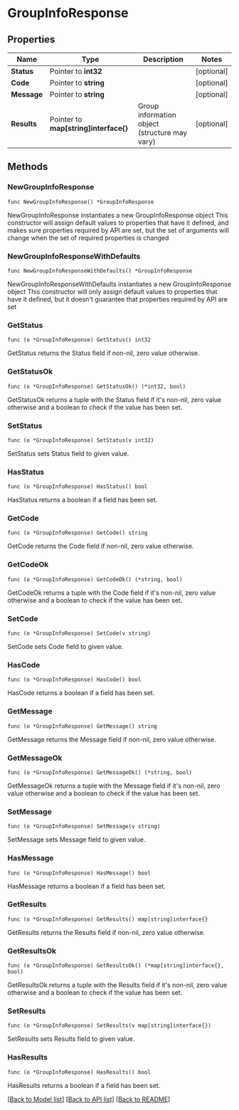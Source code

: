 # GroupInfoResponse

## Properties

Name | Type | Description | Notes
------------ | ------------- | ------------- | -------------
**Status** | Pointer to **int32** |  | [optional] 
**Code** | Pointer to **string** |  | [optional] 
**Message** | Pointer to **string** |  | [optional] 
**Results** | Pointer to **map[string]interface{}** | Group information object (structure may vary) | [optional] 

## Methods

### NewGroupInfoResponse

`func NewGroupInfoResponse() *GroupInfoResponse`

NewGroupInfoResponse instantiates a new GroupInfoResponse object
This constructor will assign default values to properties that have it defined,
and makes sure properties required by API are set, but the set of arguments
will change when the set of required properties is changed

### NewGroupInfoResponseWithDefaults

`func NewGroupInfoResponseWithDefaults() *GroupInfoResponse`

NewGroupInfoResponseWithDefaults instantiates a new GroupInfoResponse object
This constructor will only assign default values to properties that have it defined,
but it doesn't guarantee that properties required by API are set

### GetStatus

`func (o *GroupInfoResponse) GetStatus() int32`

GetStatus returns the Status field if non-nil, zero value otherwise.

### GetStatusOk

`func (o *GroupInfoResponse) GetStatusOk() (*int32, bool)`

GetStatusOk returns a tuple with the Status field if it's non-nil, zero value otherwise
and a boolean to check if the value has been set.

### SetStatus

`func (o *GroupInfoResponse) SetStatus(v int32)`

SetStatus sets Status field to given value.

### HasStatus

`func (o *GroupInfoResponse) HasStatus() bool`

HasStatus returns a boolean if a field has been set.

### GetCode

`func (o *GroupInfoResponse) GetCode() string`

GetCode returns the Code field if non-nil, zero value otherwise.

### GetCodeOk

`func (o *GroupInfoResponse) GetCodeOk() (*string, bool)`

GetCodeOk returns a tuple with the Code field if it's non-nil, zero value otherwise
and a boolean to check if the value has been set.

### SetCode

`func (o *GroupInfoResponse) SetCode(v string)`

SetCode sets Code field to given value.

### HasCode

`func (o *GroupInfoResponse) HasCode() bool`

HasCode returns a boolean if a field has been set.

### GetMessage

`func (o *GroupInfoResponse) GetMessage() string`

GetMessage returns the Message field if non-nil, zero value otherwise.

### GetMessageOk

`func (o *GroupInfoResponse) GetMessageOk() (*string, bool)`

GetMessageOk returns a tuple with the Message field if it's non-nil, zero value otherwise
and a boolean to check if the value has been set.

### SetMessage

`func (o *GroupInfoResponse) SetMessage(v string)`

SetMessage sets Message field to given value.

### HasMessage

`func (o *GroupInfoResponse) HasMessage() bool`

HasMessage returns a boolean if a field has been set.

### GetResults

`func (o *GroupInfoResponse) GetResults() map[string]interface{}`

GetResults returns the Results field if non-nil, zero value otherwise.

### GetResultsOk

`func (o *GroupInfoResponse) GetResultsOk() (*map[string]interface{}, bool)`

GetResultsOk returns a tuple with the Results field if it's non-nil, zero value otherwise
and a boolean to check if the value has been set.

### SetResults

`func (o *GroupInfoResponse) SetResults(v map[string]interface{})`

SetResults sets Results field to given value.

### HasResults

`func (o *GroupInfoResponse) HasResults() bool`

HasResults returns a boolean if a field has been set.


[[Back to Model list]](../README.md#documentation-for-models) [[Back to API list]](../README.md#documentation-for-api-endpoints) [[Back to README]](../README.md)


